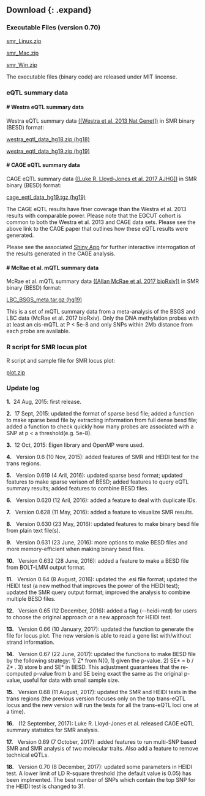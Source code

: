 
## Download {: .expand}
### Executable Files (version 0.70) 

[smr\_Linux.zip](download/smr_Linux.zip)

[smr\_Mac.zip](download/smr_Mac.zip)

[smr\_Win.zip](download/smr_Win.zip)

The executable files (binary code) are released under MIT lincense.

### eQTL summary data 

#### \# Westra eQTL summary data

Westra eQTL summary data [([Westra et al. 2013 Nat Genet])](http://www.ncbi.nlm.nih.gov/pubmed/24013639) in SMR
binary (BESD) format:

[westra\_eqtl\_data\_hg18.zip (hg18)](download/westra_eqtl_hg18.zip)

[westra\_eqtl\_data\_hg19.zip (hg19)](download/westra_eqtl_hg19.zip)


#### \# CAGE eQTL summary data

CAGE eQTL summary data [([Luke R. Lloyd-Jones et al. 2017 AJHG])](http://www.cell.com/ajhg/abstract/S0002-9297(16)30532-8) in SMR binary (BESD) format:

[cage\_eqtl\_data\_hg19.tgz (hg19)](http://www.cnsgenomics.com/data/CAGE/cage_eqtl_data_hg19.tgz)

The CAGE eQTL results have finer coverage than the Westra et al. 2013
results with comparable power. Please note that the EGCUT cohort is
common to both the Westra et al. 2013 and CAGE data sets. Please see the
above link to the CAGE paper that outlines how these eQTL results were
generated.

Please see the associated [Shiny App](http://cnsgenomics.com/shiny/CAGE/) for further interactive
interrogation of the results generated in the CAGE analysis.

#### \# McRae et al. mQTL summary data

McRae et al. mQTL summary data [([Allan McRae et al. 2017 bioRxiv])](https://www.biorxiv.org/content/early/2017/07/21/166710) in SMR binary (BESD) format:

[LBC\_BSGS\_meta.tar.gz (hg19)](http://cnsgenomics.com/data/SMR/LBC_BSGS_meta.tar.gz)

This is a set of mQTL summary data from a meta-analysis of the BSGS and LBC data (McRae et al. 2017 bioRxiv). Only the DNA methylation probes with at least an cis-mQTL at P < 5e-8 and only SNPs within 2Mb distance from each probe are available. 

### R script for SMR locus plot 

R script and sample file for SMR locus plot:

[plot.zip](download/plot.zip)


### Update log 


**1.**  24 Aug, 2015: first release.

**2.**  17 Sept, 2015: updated the format of sparse besd file; added a
function to make sparse besd file by extracting information from full
dense besd file; added a function to check quickly how many probes are
associated with a SNP at p &lt; a threshold(e.g. 5e-8).

**3.**  12 Oct, 2015: Eigen library and OpenMP were used.

**4.**   Version 0.6 (10 Nov, 2015): added features of SMR and HEIDI
test for the trans regions.

**5.**   Version 0.619 (4 Aril, 2016): updated sparse besd format;
updated features to make sparse verison of BESD; added features to query
eQTL summary results; added features to combine BESD files.

**6.**   Version 0.620 (12 Aril, 2016): added a feature to deal with
duplicate IDs.

**7.**   Version 0.628 (11 May, 2016): added a feature to visualize SMR
results.

**8.**   Version 0.630 (23 May, 2016): updated features to make binary
besd file from plain text file(s).

**9.**   Version 0.631 (23 June, 2016): more options to make BESD files
and more memory-efficient when making binary besd files.

**10.**   Version 0.632 (28 June, 2016): added a feature to make a BESD
file from BOLT-LMM output format.

**11.**   Version 0.64 (8 August, 2016): updated the .esi file format;
updated the HEIDI test (a new method that improves the power of the
HEIDI test); updated the SMR query output format; improved the analysis
to combine multiple BESD files.

**12.**   Version 0.65 (12 December, 2016): added a flag (\--heidi-mtd)
for users to choose the original approach or a new approach for HEIDI
test.

**13.**   Version 0.66 (10 January, 2017): updated the function to
generate the file for locus plot. The new version is able to read a gene
list with/without strand information.

**14.**   Version 0.67 (22 June, 2017): updated the functions to make
BESD file by the following strategy: 1) Z\* from N(0, 1) given the
p-value. 2) SE\* = b / Z\* . 3) store b and SE\* in BESD. This
adjustment guarantees that the re-computed p-value from b and SE being
exact the same as the original p-value, useful for data with small
sample size.

**15.**   Version 0.68 (11 August, 2017): updated the SMR and HEIDI
tests in the trans regions (the previous version focuses only on the top
trans-eQTL locus and the new version will run the tests for all the
trans-eQTL loci one at a time).

**16.**   (12 September, 2017): Luke R. Lloyd-Jones et al. released CAGE
eQTL summary statistics for SMR analysis.

**17.**   Version 0.69 (7 October, 2017): added features to run
multi-SNP based SMR and SMR analysis of two molecular traits. Also add a
feature to remove technical eQTLs.

**18.**   Version 0.70 (8 December, 2017): updated some parameters in HEIDI test. 
A lower limit of LD R-square threshold (the default value is 0.05) has been implmented. The best number of SNPs which contain the top SNP for the HEIDI test is changed to 31.

